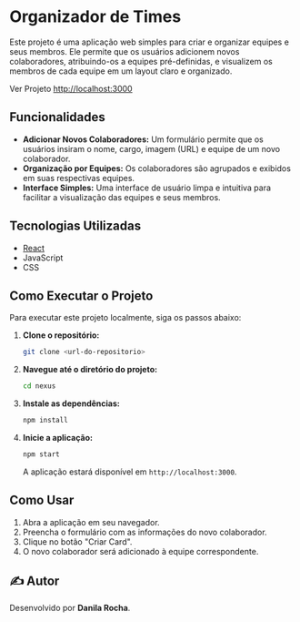 # Organizador de Times

Este projeto é uma aplicação web simples para criar e organizar equipes e seus membros. Ele permite que os usuários adicionem novos colaboradores, atribuindo-os a equipes pré-definidas, e visualizem os membros de cada equipe em um layout claro e organizado.

Ver Projeto [http://localhost:3000](http://localhost:3000)

## Funcionalidades

*   **Adicionar Novos Colaboradores:** Um formulário permite que os usuários insiram o nome, cargo, imagem (URL) e equipe de um novo colaborador.
*   **Organização por Equipes:** Os colaboradores são agrupados e exibidos em suas respectivas equipes.
*   **Interface Simples:** Uma interface de usuário limpa e intuitiva para facilitar a visualização das equipes e seus membros.

## Tecnologias Utilizadas

*   [React](https://reactjs.org/)
*   JavaScript
*   CSS

## Como Executar o Projeto


Para executar este projeto localmente, siga os passos abaixo:

1.  **Clone o repositório:**
    ```bash
    git clone <url-do-repositorio>
    ```

2.  **Navegue até o diretório do projeto:**
    ```bash
    cd nexus
    ```

3.  **Instale as dependências:**
    ```bash
    npm install
    ```

4.  **Inicie a aplicação:**
    ```bash
    npm start
    ```

    A aplicação estará disponível em `http://localhost:3000`.

## Como Usar

1.  Abra a aplicação em seu navegador.
2.  Preencha o formulário com as informações do novo colaborador.
3.  Clique no botão "Criar Card".
4.  O novo colaborador será adicionado à equipe correspondente.


## ✍️ Autor

Desenvolvido por **Danila Rocha**.
